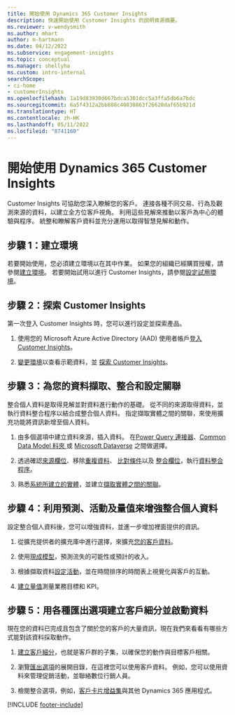 ```yaml
---
title: 開始使用 Dynamics 365 Customer Insights
description: 快速開始使用 Customer Insights 的説明資源摘要。
ms.reviewer: v-wendysmith
ms.author: mhart
author: m-hartmann
ms.date: 04/12/2022
ms.subservice: engagement-insights
ms.topic: conceptual
ms.manager: shellyha
ms.custom: intro-internal
searchScope:
- ci-home
- customerInsights
ms.openlocfilehash: 1a19d83930d667bdca5301dcc5a3ffa5db6a7bdc
ms.sourcegitcommit: 6a5f4312a2bb808c40830863f26620daf65b921d
ms.translationtype: HT
ms.contentlocale: zh-HK
ms.lasthandoff: 05/11/2022
ms.locfileid: "8741160"
---
```

# <a name="get-started-with-dynamics-365-customer-insights"></a>開始使用 Dynamics 365 Customer Insights

Customer Insights 可協助您深入瞭解您的客戶。 連接各種不同交易、行為及觀測來源的資料，以建立全方位客戶視角。 利用這些見解來推動以客戶為中心的體驗與程序。 統整和瞭解客戶資料並充分運用以取得智慧見解和動作。

## <a name="step-1-create-an-environment"></a>步驟 1：建立環境

若要開始使用，您必須建立環境以在其中作業。 如果您的組織已經購買授權，請參閱[建立環境](create-environment.md)。 若要開始試用以進行 Customer Insights，請參閱[設定試用環境](trial-signup.md)。

## <a name="step-2-explore-customer-insights"></a>步驟 2：探索 Customer Insights

第一次登入 Customer Insights 時，您可以進行設定並探索產品。

1. 使用您的 Microsoft Azure Active Directory (AAD) 使用者帳戶[登入 Customer Insights](https://home.ci.ai.dynamics.com)。

1. [變更環境](manage-environments.md#switch-environments)以查看示範資料，並 [探索 Customer Insights](home.md)。

## <a name="step-3-ingest-unify-and-set-up-relationships-for-your-data"></a>步驟 3：為您的資料擷取、整合和設定關聯

整合個人資料是取得見解並對資料進行動作的基礎。 從不同的來源取得資料，並執行資料整合程序以結合成整合個人資料。 指定擷取實體之間的關聯，來使用擴充功能將資訊新增至個人資料。

1. 由多個選項中建立資料來源，插入資料。 在[Power Query 連接器](connect-power-query.md)、[Common Data Model 料夾 ](connect-common-data-model.md)或 [Microsoft Dataverse](connect-dataverse-managed-lake.md) 之間做選擇。 

1. 透過確認[來源欄位](map-entities.md)、移除[重複資料](remove-duplicates.md)、 [比對條件](match-entities.md)以及 [整合欄位](merge-entities.md)，執行[資料整合程序](data-unification.md)。

1. 熟悉[系統所建立的實體](entities.md)，並建立[擷取實體之間的關聯](relationships.md)。

## <a name="step-4-enhance-unified-profiles-with-predictions-activities-and-measures"></a>步驟 4：利用預測、活動及量值來增強整合個人資料

設定整合個人資料後，您可以增強資料，並進一步增加裡面提供的資訊。

1. 從擴充提供者的擴充庫中進行選擇，來擴充[您的客戶資料](enrichment-hub.md)。

1. 使用[現成模型](predictions-overview.md)，預測流失的可能性或預計的收入。

1. 根據擷取資料[設定活動](activities.md)，並在時間排序的時間表上視覺化與客戶的互動。

1. [建立量值](measures.md)測量業務目標和 KPI。

## <a name="step-5-create-segments-and-activate-data-through-various-export-options"></a>步驟 5：用各種匯出選項建立客戶細分並啟動資料

現在您的資料已完成且包含了關於您的客戶的大量資訊，現在我們來看看有哪些方式能對該資料採取動作。

1. [建立客戶細分](segments.md)，也就是客戶群的子集，以確保您的動作與目標客戶相關。

1. 瀏覽[匯出選項](export-destinations.md)的展開目錄，在這裡您可以使用客戶資料。 例如，您可以使用資料來管理促銷活動，並聯絡數位行銷人員。

1. 檢閱整合選項，例如，[客戶卡片增益集](customer-card-add-in.md)與其他 Dynamics 365 應用程式。  


[!INCLUDE [footer-include](includes/footer-banner.md)]
